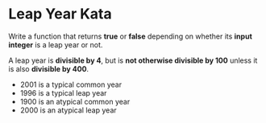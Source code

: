 # Leap Year Kata

Write a function that returns **true** or **false** depending on whether its **input integer** is a leap year or not.

A leap year is **divisible by 4**, but is **not otherwise divisible by 100** unless it is also **divisible by 400**.

* 2001 is a typical common year
* 1996 is a typical leap year
* 1900 is an atypical common year
* 2000 is an atypical leap year
